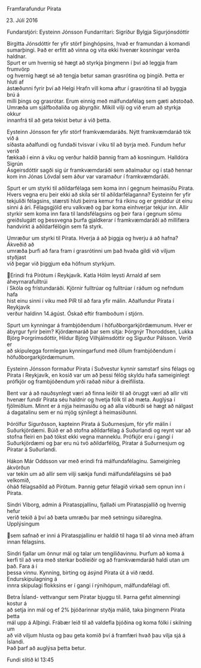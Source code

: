 Framfarafundur	Pírata	

	

	

	

	

	

23.	Júlí	2016	

	
Fundarstjóri:	Eysteinn	Jónsson	
Fundarritari:	Sigríður	Bylgja	Sigurjónsdóttir	
	
Birgitta	 Jónsdóttir	 fer	 yfir	 störf	 þinghópsins,	 hvað	 er	 framundan	 á	 komandi	
sumarþingi.	Það	er	erfitt	að	vinna	og	vita	ekki	hvenær	kosningar	verða	haldnar.	
Spurt	er	um	hvernig	sé	hægt	að	styrkja	þingmenn	í	því	að	leggja	fram	frumvörp	
og	hvernig	hægt	sé	að	tengja	betur	saman	grasrótina	og	þingið.	Þetta	er	hluti	af	
ástæðunni	fyrir	því	að	Helgi	Hrafn	vill	koma	aftur	í	grasrótina	til	að	byggja	brú	á	
milli	 þings	 og	 grasrótar.	 Erum	 einnig	 með	 málfundafélag	 sem	 gæti	 aðstoðað.	
Umræða	 um	 sjálfboðaliða	 og	 ábyrgðir.	 Mikill	 vilji	 og	 við	 erum	 að	 styrkja	 okkur	
innanfrá	til	að	geta	tekist	betur	á	við	þetta.	
	
Eysteinn	Jónsson	fer	yfir	störf	framkvæmdaráðs.	Nýtt	framkvæmdaráð	tók	við	á	
síðasta	aðalfundi	og	fundaði	tvisvar	í	viku	til	að	byrja	með.	Fundum	hefur	verið	
fækkað	í	einn	á	viku	og	verður	haldið	þannig	fram	að	kosningum.	Halldóra	Sigrún	
Ásgeirsdóttir	sagði	sig	úr	framkvæmdaráði	sem	aðalmaður	og	í	stað	hennar	kom	
inn	Jónas	Lövdal	sem	áður	var	varamaður	í	framkvæmdaráði.		
	
Spurt	 er	 um	 styrki	 til	 aðildarfélaga	 sem	 koma	 inn	 í	 gegnum	 heimasíðu	 Pírata.	
Hvers	 vegna	 eru	 þeir	 ekki	 að	 skila	 sér	 til	 aðildarfélaganna?	 Eysteinn	 fer	 yfir	
tekjuliði	 félagsins,	 stærsti	 hluti	 þeirra	 kemur	 frá	 ríkinu	 og	 er	 greiddur	 út	 einu	
sinni	 á	 ári.	 Félagsgjöld	 eru	 valkvæð	 og	 þar	 koma	 einhverjar	 tekjur	 inn.	 	 Allir	
styrkir	 sem	 koma	 inn	 fara	 til	 landsfélagsins	 og	 þeir	 fara	 í	 gegnum	 sömu	
greiðslugátt	 og	 þessvegna	 þurfa	 gjaldkerar	 í	 framkvæmdaráði	 að	 millifæra	
handvirkt	á	aðildarfélögin	sem	fá	styrk.		
	
Umræður	um	styrki	til	Pírata.	Hverja	á	að	þiggja	og	hverju	á	að	hafna?	Ákveðið	að	
umræða	 þurfi	 að	 fara	 fram	 í	 grasrótinni	 um	 það	 hvaða	 gildi	 við	 viljum	 styðjast	
við	þegar	við	þiggjum	eða	höfnum	styrkjum.	
	

Erindi	frá	Pírötum	í	Reykjavík.	Katla	Hólm	leysti	Arnald	af	sem	áheyrnarafulltrúi	
í	 Skóla	 og	 frístundaráði.	 Kjörnir	 fulltrúar	 og	 fulltrúar	 í	 ráðum	 og	 nefndum	 hafa	
hist	einu	sinni	í	viku	með	PíR	til	að	fara	yfir	málin.	Aðalfundur	Pírata	í	Reykjavík	
verður	haldinn	14.ágúst.	Óskað	eftir	framboðum	í	stjórn.		
	
Spurt	 um	 kynningar	 á	 frambjóðendum	 í	 höfuðborgarkjördæmunum.	 Hver	 er	
ábyrgur	 fyrir	 þeim?	 Kjördæmaráð	 þar	 sem	 sitja:	 Þórgnýr	 Thoroddsen,	 Lukka	
Björg	Þorgrímsdóttir,	Hildur	Björg	Vilhjálmsdóttir	og	Sigurður	Pálsson.	Verið	er	
að	 skipulegga	 formlegan	 kynningarfund	 með	 öllum	 frambjóðendum	 í	
höfuðborgarkjördæmunum.	
	
Eysteinn	 Jónsson	 formaður	 Pírata	 í	 Suðvestur	 kynnir	 samstarf	 síns	 félags	 og	
Pírata	 í	 Reykjavík,	 en	 kosið	 var	 um	 að	 þessi	 félög	 skyldu	 hafa	 sameiginlegt	
prófkjör	og	frambjóðendum	yrði	raðað	niður	á	dreifilista.		
	
Bent	 var	 á	 að	 nauðsynlegt	 væri	 að	 finna	 leiðir	 til	 að	 öruggt	 væri	 að	 allir	 viti	
hvenær	fundir	Pírata	séu	haldnir	og	hvetja	fólk	til	að	mæta.	Auglýsa	í	fjölmiðlum.	
Minnt	er	á	nýja	heimasíðu	og	að	alla	viðburði	sé	hægt	að	nálgast	á	dagatalinu	sem	
er	nú	mjög	sýnilegt	á	heimasíðunni.		
	
Þórólfur	 Sigurðsson,	 kapteinn	 Pírata	 á	 Suðurnesjum,	 fór	 yfir	 málin	 í	
Suðurkjördæmi.	 Búið	 er	 að	 stofna	 aðildarfélag	 á	 Suðurlandi	 og	 reynt	 var	 að	
stofna	 fleiri	 en	 það	 tókst	 ekki	 vegna	 manneklu.	 Prófkjör	 eru	 í	 gangi	 í	
Suðurkjördæmi	og	þar	eru	nú	tvö	aðildarfélög,	Píratar	á	Suðurnesjum	og	Píratar	
á	Suðurlandi.	
	
Hákon	Már	Oddsson	var	með	erindi	frá	málfundafélaginu.	Sameiginleg	ákvörðun	
var	 tekin	 um	 að	 allir	 sem	 vilji	 sækja	 fundi	 málfundafélagsins	 sé	 það	 velkomið,	
óháð	félagsaðild	að	Pírötum.	Þannig	getur	félagið	virkað	sem	opnun	inn	í	Pírata.		
	
Sindri	Viborg,	admin	á	Pírataspjallinu,	fjallaði	um	Pírataspjallið	og	hvernig	hefur	
verið	 tekið	 á	 því	 að	 bæta	 umræðu	 þar	 með	 setningu	 siðareglna.	 Upplýsingum	

sem	 safnað	 er	 inni	 á	 Pírataspjallinu	 er	 haldið	 til	 haga	 til	 að	 vinna	 með	 áfram	
innan	félagsins.	
	
Sindri	fjallar	um	önnur	mál	og	talar	um	tengiliðavinnu.	Þurfum	að	koma	á	kerfi	til	
að	vera	með	sterkar	boðleiðir	og	að	framkvæmdaráð	haldi	utan	um	það.	Fara	á	í	
þessa	vinnu.	Kynning,	birting	og	ásýnd	Pírata	út	á	við	rædd.		Endurskipulagning	á	
innra	skipulagi	flokksins	er	í	gangi	í	rýnihópum,	málfundafélagi	ofl.		
	
Betra	Ísland-	vettvangur	sem	Píratar	bjuggu	til.	Þarna	gefst	almenningi	kostur	á	
að	setja	inn	mál	og	ef	2%	þjóðarinnar	styðja	málið,	taka	þingmenn	Pírata	þetta	
mál	upp	á	Alþingi.	Frábær	leið	til	að	valdefla	þjóðina	og	koma	fólki	í	skilning	um	
að	við	viljum	hlusta	og	þau	geta	komið	því	á	framfæri	hvað	þau	vilja	sjá	á	Íslandi.	
Það	þarf	að	auglýsa	þetta	betur.	
	
Fundi	slitið	kl	13:45	

